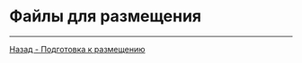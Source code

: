 # Файлы для размещения

<hr>

<a href='../prepareToDeploy'>Назад - Подготовка к размещению</a> <br>
